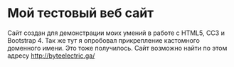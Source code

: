 # Мой тестовый веб сайт

Сайт создан для демонстрации моих умений в работе с HTML5, CC3 и Bootstrap 4. Так же тут я опробовал прикрепление кастомного доменного имени. Это тоже получилось. Сайт возможно найти по этом адресу http://byteelectric.ga/

